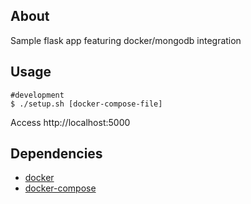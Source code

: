 About
-----

Sample flask app featuring docker/mongodb integration

Usage
-----

    #development
    $ ./setup.sh [docker-compose-file]

Access http://localhost:5000

Dependencies
------------

- [docker](https://www.docker.com/)
- [docker-compose](https://docs.docker.com/compose/)
